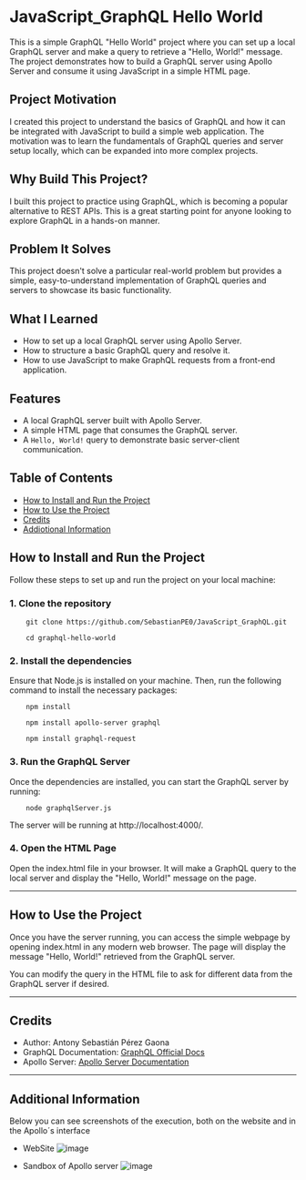 # JavaScript_GraphQL Hello World 

This is a simple GraphQL "Hello World" project where you can set up a local GraphQL server and make a query to retrieve a "Hello, World!" message. The project demonstrates how to build a GraphQL server using Apollo Server and consume it using JavaScript in a simple HTML page.

  ## Project Motivation

  I created this project to understand the basics of GraphQL and how it can be integrated with JavaScript to build a simple web application. The motivation was to learn the fundamentals of GraphQL queries and      server setup locally, which can be expanded into more complex projects.

  ## Why Build This Project?

  I built this project to practice using GraphQL, which is becoming a popular alternative to REST APIs. This is a great starting point for anyone looking to explore GraphQL in a hands-on manner.
  
  ## Problem It Solves
  
  This project doesn't solve a particular real-world problem but provides a simple, easy-to-understand implementation of GraphQL queries and servers to showcase its basic functionality.
  
  ## What I Learned
  
  - How to set up a local GraphQL server using Apollo Server.
  - How to structure a basic GraphQL query and resolve it.
  - How to use JavaScript to make GraphQL requests from a front-end application.
    
  ## Features
  
  - A local GraphQL server built with Apollo Server.
  - A simple HTML page that consumes the GraphQL server.
  - A `Hello, World!` query to demonstrate basic server-client communication.
  
  ## Table of Contents
  
  - [How to Install and Run the Project](#how-to-install-and-run-the-project)
  - [How to Use the Project](#how-to-use-the-project)
  - [Credits](#credits)
  - [Addiotional Information](#additional-information)

  ## How to Install and Run the Project
  
  Follow these steps to set up and run the project on your local machine:
      
   ### 1. Clone the repository
   
  ```
      git clone https://github.com/SebastianPE0/JavaScript_GraphQL.git 
  ```
  ```
      cd graphql-hello-world
  ```
      
   ### 2. Install the dependencies
   Ensure that Node.js is installed on your machine. Then, run the following command to install the necessary packages:
      
  ```
      npm install
  ```
  ```
      npm install apollo-server graphql
  ```
  ```
      npm install graphql-request
  ```
   ### 3. Run the GraphQL Server
   Once the dependencies are installed, you can start the GraphQL server by running:
      
  ```
      node graphqlServer.js
  ```
   The server will be running at http://localhost:4000/.
      
   ### 4. Open the HTML Page
   Open the index.html file in your browser. It will make a GraphQL query to the local server and display the "Hello, World!" message on the page.
      
  ----
  
  ## How to Use the Project
  Once you have the server running, you can access the simple webpage by opening index.html in any modern web browser. The page will display the message "Hello, World!" retrieved from the GraphQL server.
  
  You can modify the query in the HTML file to ask for different data from the GraphQL server if desired.
  
  ---
  
  ## Credits
  - Author: Antony Sebastián Pérez Gaona
  - GraphQL Documentation: [GraphQL Official Docs](https://graphql.org/)
  - Apollo Server: [Apollo Server Documentation](https://www.apollographql.com/docs/apollo-server)
  
  ---
  
  ## Additional Information
  Below you can see screenshots of the execution, both on the website and in the Apollo´s interface
  
  - WebSite
    ![image](https://github.com/user-attachments/assets/20ee7647-3185-441d-a926-78ca11e82210)
  
  - Sandbox of Apollo server
    ![image](https://github.com/user-attachments/assets/aa666368-c650-4466-acd3-a55924a1d671)

